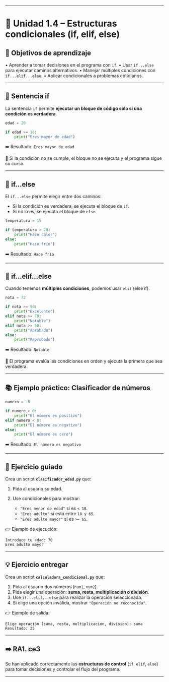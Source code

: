 
---

# 🔹 Unidad 1.4 – Estructuras condicionales (if, elif, else)

## 🎯 Objetivos de aprendizaje

• Aprender a tomar decisiones en el programa con `if`.
• Usar `if...else` para ejecutar caminos alternativos.
• Manejar múltiples condiciones con `if...elif...else`.
• Aplicar condicionales a problemas cotidianos.

---

## 🧩 Sentencia if

La sentencia `if` permite **ejecutar un bloque de código solo si una condición es verdadera**.

```python
edad = 20

if edad >= 18:
    print("Eres mayor de edad")
```

➡️ Resultado: `Eres mayor de edad`

📌 Si la condición no se cumple, el bloque no se ejecuta y el programa sigue su curso.

---

## 🔀 if...else

El `if...else` permite elegir entre dos caminos:

* Si la condición es verdadera, se ejecuta el bloque de `if`.
* Si no lo es, se ejecuta el bloque de `else`.

```python
temperatura = 15

if temperatura > 20:
    print("Hace calor")
else:
    print("Hace frío")
```

➡️ Resultado: `Hace frío`

---

## 🔗 if...elif...else

Cuando tenemos **múltiples condiciones**, podemos usar `elif` (else if).

```python
nota = 72

if nota >= 90:
    print("Excelente")
elif nota >= 70:
    print("Notable")
elif nota >= 50:
    print("Aprobado")
else:
    print("Reprobado")
```

➡️ Resultado: `Notable`

📌 El programa evalúa las condiciones en orden y ejecuta la primera que sea verdadera.

---

## 📚 Ejemplo práctico: Clasificador de números

```python
numero = -5

if numero > 0:
    print("El número es positivo")
elif numero < 0:
    print("El número es negativo")
else:
    print("El número es cero")
```

➡️ Resultado: `El número es negativo`

---

## 📝 Ejercicio guiado

Crea un script **`clasificador_edad.py`** que:

1. Pida al usuario su edad.
2. Use condicionales para mostrar:

   * `"Eres menor de edad"` si es `< 18`.
   * `"Eres adulto"` si está entre `18 y 65`.
   * `"Eres adulto mayor"` si es `>= 65`.

👉 Ejemplo de ejecución:

```
Introduce tu edad: 70
Eres adulto mayor
```

---

## 💡 Ejercicio entregar

Crea un script **`calculadora_condicional.py`** que:

1. Pida al usuario dos números (`num1`, `num2`).
2. Pida elegir una operación: **suma, resta, multiplicación o división**.
3. Use `if...elif...else` para realizar la operación seleccionada.
4. Si elige una opción inválida, mostrar `"Operación no reconocida"`.

👉 Ejemplo de salida:

```
Elige operación (suma, resta, multiplicacion, division): suma
Resultado: 25
```

---

## ➡️ RA1. ce3

Se han aplicado correctamente las **estructuras de control** (`if`, `elif`, `else`) para tomar decisiones y controlar el flujo del programa.

---
